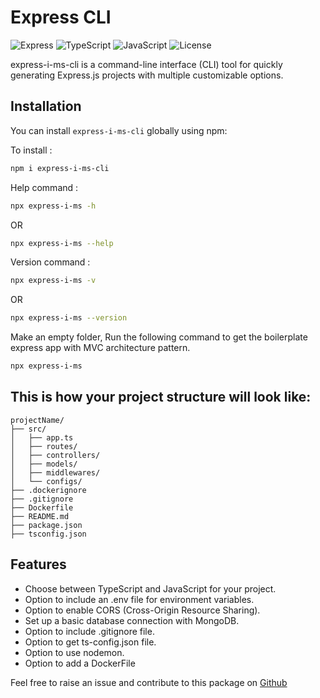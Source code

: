 # Express CLI

![Express](https://img.shields.io/badge/Express.js-^4.17.1-blue.svg)
![TypeScript](https://img.shields.io/badge/TypeScript-^4.5.4-blue.svg)
![JavaScript](https://img.shields.io/badge/JavaScript-ES6-yellow.svg)
![License](https://img.shields.io/badge/license-MIT-green.svg)

express-i-ms-cli is a command-line interface (CLI) tool for quickly generating Express.js projects with multiple customizable options.

## Installation

You can install `express-i-ms-cli` globally using npm:

To install : 
```bash
npm i express-i-ms-cli
```

Help command : 
```bash
npx express-i-ms -h
```
OR
```bash
npx express-i-ms --help
```

Version command : 
```bash
npx express-i-ms -v
```
OR
```bash
npx express-i-ms --version
```

Make an empty folder, Run the following command to get the boilerplate express app with MVC architecture pattern.
```bash
npx express-i-ms
```
## This is how your project structure will look like:

```
projectName/
├── src/
│   ├── app.ts
│   ├── routes/
│   ├── controllers/
│   ├── models/
│   ├── middlewares/
│   └── configs/
├── .dockerignore
├── .gitignore
├── Dockerfile
├── README.md
├── package.json
├── tsconfig.json
```

## Features

- Choose between TypeScript and JavaScript for your project.
- Option to include an .env file for environment variables.
- Option to enable CORS (Cross-Origin Resource Sharing).
- Set up a basic database connection with MongoDB.
- Option to include .gitignore file.
- Option to get ts-config.json file.
- Option to use nodemon.
- Option to add a DockerFile


Feel free to raise an issue and contribute to this package on [Github](https://github.com/Maniii97/Express-npx)
